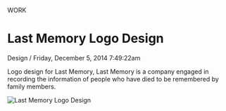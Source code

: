 <p class="type">WORK</p>

# Last Memory Logo Design

<p class="meta">Design  /  Friday, December 5, 2014 7:49:22am</p>

Logo design for Last Memory, Last Memory is a company engaged in recording the information of people who have died to be remembered by family members.

![Last Memory Logo Design](https://farooq-agent.web.app/assets/images/works/details/10-last-memory-logo-design/18-behance_layout.jpg)
